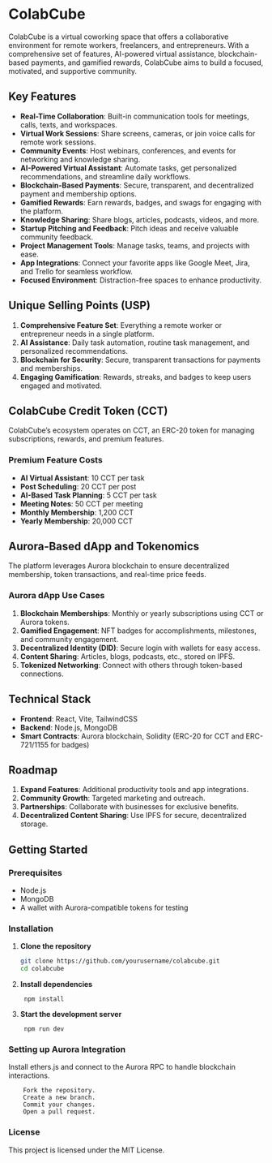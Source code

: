 # ColabCube

ColabCube is a virtual coworking space that offers a collaborative environment for remote workers, freelancers, and entrepreneurs. With a comprehensive set of features, AI-powered virtual assistance, blockchain-based payments, and gamified rewards, ColabCube aims to build a focused, motivated, and supportive community. 

## Key Features

- **Real-Time Collaboration**: Built-in communication tools for meetings, calls, texts, and workspaces.
- **Virtual Work Sessions**: Share screens, cameras, or join voice calls for remote work sessions.
- **Community Events**: Host webinars, conferences, and events for networking and knowledge sharing.
- **AI-Powered Virtual Assistant**: Automate tasks, get personalized recommendations, and streamline daily workflows.
- **Blockchain-Based Payments**: Secure, transparent, and decentralized payment and membership options.
- **Gamified Rewards**: Earn rewards, badges, and swags for engaging with the platform.
- **Knowledge Sharing**: Share blogs, articles, podcasts, videos, and more.
- **Startup Pitching and Feedback**: Pitch ideas and receive valuable community feedback.
- **Project Management Tools**: Manage tasks, teams, and projects with ease.
- **App Integrations**: Connect your favorite apps like Google Meet, Jira, and Trello for seamless workflow.
- **Focused Environment**: Distraction-free spaces to enhance productivity.

## Unique Selling Points (USP)

1. **Comprehensive Feature Set**: Everything a remote worker or entrepreneur needs in a single platform.
2. **AI Assistance**: Daily task automation, routine task management, and personalized recommendations.
3. **Blockchain for Security**: Secure, transparent transactions for payments and memberships.
4. **Engaging Gamification**: Rewards, streaks, and badges to keep users engaged and motivated.

## ColabCube Credit Token (CCT)

ColabCube’s ecosystem operates on CCT, an ERC-20 token for managing subscriptions, rewards, and premium features.


### Premium Feature Costs
- **AI Virtual Assistant**: 10 CCT per task
- **Post Scheduling**: 20 CCT per post
- **AI-Based Task Planning**: 5 CCT per task
- **Meeting Notes**: 50 CCT per meeting
- **Monthly Membership**: 1,200 CCT
- **Yearly Membership**: 20,000 CCT

## Aurora-Based dApp and Tokenomics

The platform leverages Aurora blockchain to ensure decentralized membership, token transactions, and real-time price feeds.

### Aurora dApp Use Cases

1. **Blockchain Memberships**: Monthly or yearly subscriptions using CCT or Aurora tokens.
2. **Gamified Engagement**: NFT badges for accomplishments, milestones, and community engagement.
3. **Decentralized Identity (DID)**: Secure login with wallets for easy access.
4. **Content Sharing**: Articles, blogs, podcasts, etc., stored on IPFS.
5. **Tokenized Networking**: Connect with others through token-based connections.

## Technical Stack

- **Frontend**: React, Vite, TailwindCSS
- **Backend**: Node.js, MongoDB
- **Smart Contracts**: Aurora blockchain, Solidity (ERC-20 for CCT and ERC-721/1155 for badges)

## Roadmap

1. **Expand Features**: Additional productivity tools and app integrations.
2. **Community Growth**: Targeted marketing and outreach.
3. **Partnerships**: Collaborate with businesses for exclusive benefits.
4. **Decentralized Content Sharing**: Use IPFS for secure, decentralized storage.

## Getting Started

### Prerequisites
- Node.js
- MongoDB
- A wallet with Aurora-compatible tokens for testing

### Installation

1. **Clone the repository**
   ```bash
   git clone https://github.com/yourusername/colabcube.git
   cd colabcube
2. **Install dependencies**
   
        npm install
3. **Start the development server**
   
        npm run dev
### Setting up Aurora Integration
Install ethers.js and connect to the Aurora RPC to handle blockchain interactions.

        Fork the repository.
        Create a new branch.
        Commit your changes.
        Open a pull request.
### License
This project is licensed under the MIT License.
